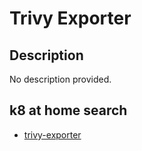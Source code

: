 # Trivy Exporter

## Description

No description provided.

## k8 at home search

- [trivy-exporter](https://nanne.dev/k8s-at-home-search/#/trivy-exporter)

